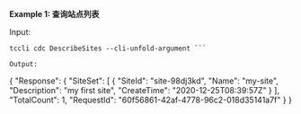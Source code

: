 **Example 1: 查询站点列表**



Input: 

```
tccli cdc DescribeSites --cli-unfold-argument ```

Output: 
```
{
    "Response": {
        "SiteSet": [
            {
                "SiteId": "site-98dj3kd",
                "Name": "my-site",
                "Description": "my first site",
                "CreateTime": "2020-12-25T08:39:57Z"
            }
        ],
        "TotalCount": 1,
        "RequestId": "60f56861-42af-4778-96c2-018d35141a7f"
    }
}
```

